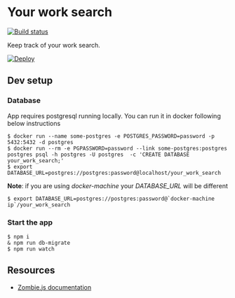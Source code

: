 # Your work search

[![Build status][build status image]][ci]

Keep track of your work search.

[![Deploy][heroku deploy image]][heroku deploy hook]

## Dev setup

### Database

App requires postgresql running locally. You can run it in docker following below instructions

    $ docker run --name some-postgres -e POSTGRES_PASSWORD=password -p 5432:5432 -d postgres
    $ docker run --rm -e PGPASSWORD=password --link some-postgres:postgres postgres psql -h postgres -U postgres  -c 'CREATE DATABASE your_work_search;'
    $ export DATABASE_URL=postgres://postgres:password@localhost/your_work_search

**Note**: if you are using *docker-machine* your *DATABASE_URL* will be different
  
    $ export DATABASE_URL=postgres://postgres:password@`docker-machine ip`/your_work_search

### Start the app

    $ npm i
    & npm run db-migrate
    $ npm run watch

## Resources

* [Zombie.js documentation][zombie docs]

[build status image]: https://api.travis-ci.org/lm-tools/your-work-search.svg
[ci]: https://travis-ci.org/lm-tools/your-work-search
[heroku deploy image]: https://www.herokucdn.com/deploy/button.svg
[heroku deploy hook]: https://heroku.com/deploy
[zombie docs]: https://zombie.readthedocs.io/en/latest/index.html
